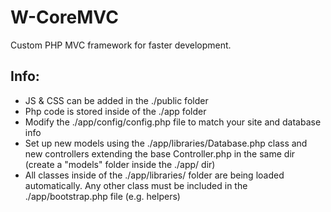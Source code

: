 # W-CoreMVC
Custom PHP MVC framework for faster development.

## Info:
- JS & CSS can be added in the ./public folder
- Php code is stored inside of the ./app folder
- Modify the ./app/config/config.php file to match your site and database info
- Set up new models using the ./app/libraries/Database.php class and new controllers extending the 
   base Controller.php in the same dir (create a "models" folder inside the ./app/ dir)
- All classes inside of the ./app/libraries/ folder are being loaded automatically. Any other class must be included in the 
   ./app/bootstrap.php file (e.g. helpers)

